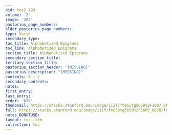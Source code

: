 ```yaml
---
pid: toc2_193
volume: '2'
image: '203'
pastorius_page_numbers: 
older_pastorius_page_numbers: 
type: Verse
secondary_type: 
toc_title: Alphabetized Epigrams
toc_link: Alphabetized_Epigrams
section_title: Alphabetized Epigrams
secondary_section_title: 
tertiary_section_title: 
pastorius_section_header: "[MISSING]"
pastorius_description: "[MISSING]"
contents: A - C
secondary_contents: 
notes: 
first_entry: 
last_entry: 
order: '639'
thumbnail: https://stacks.stanford.edu/image/iiif/fm855tg5659%2F1607_0670/full/100,/0/default.jpg
full: https://stacks.stanford.edu/image/iiif/fm855tg5659%2F1607_0670/full/full/0/default.jpg
notes_DONOTUSE: 
layout: toc_item
collection: toc
---
```

